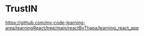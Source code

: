 # TrustIN

https://github.com/my-code-learning-area/learningReact/tree/main/reactByThapa/learning_react_app


